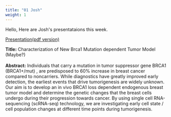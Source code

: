 ```yaml
---
title: "01 Josh"
weight: 1
---
```


Hello, Here are Josh's presentataions this week.

[Presentation(pdf version)](../Josh_ppt_9.14.18.pdf)

__Title:__ Characterization of New Brca1 Mutation dependent Tumor Model (Maybe?)
</br>
</br>
__Abstract:__ Individuals that carry a mutation in tumor suppressor gene BRCA1 (BRCA1+/mut) , are predisposed to 60% increase in breast cancer compared to noncarriers. While diagnostics have greatly improved early detection, the earliest events that drive tumorigenesis are widely unknown. Our aim is to develop an in vivo BRCA1 loss dependent endogenous breast tumor model and determine the genetic changes that the breast cells undergo during their progression towards cancer. By using single cell RNA-sequencing (scRNA-seq) technology, we are investigating early cell state / cell population changes at different time points during tumorigenesis.